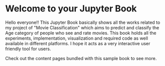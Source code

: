 # Welcome to your Jupyter Book
Hello everyone!!
This Jupyter Book basically shows all the works related to my project of "Movie Classification" which aims to predict and classify the Age category of people who see and rate movies. This book holds all the experiments, implementation, visualization and required code as well available in different platforms. I hope it acts as a very interactive user friendly tool for users.


Check out the content pages bundled with this sample book to see more.

```{tableofcontents}
```
